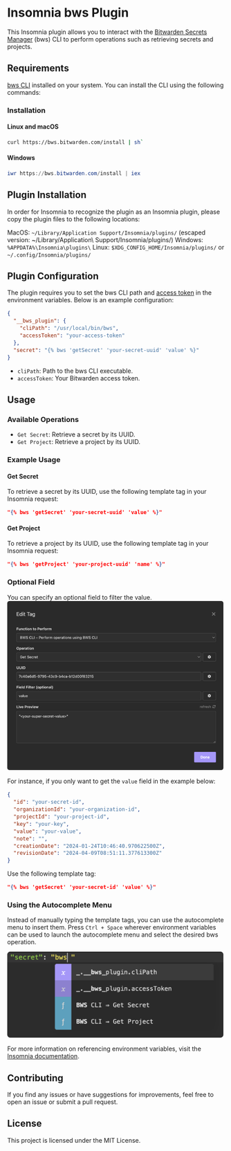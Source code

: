 
# Insomnia bws Plugin

This Insomnia plugin allows you to interact with the [Bitwarden Secrets Manager](https://bitwarden.com/products/secrets-manager/) (bws) CLI to perform operations such as retrieving secrets and projects.

## Requirements

[bws CLI](https://bitwarden.com/help/secrets-manager-cli/) installed on your system. You can install the CLI using the following commands:

### Installation

#### Linux and macOS
```sh
curl https://bws.bitwarden.com/install | sh` 
```

#### Windows

```powershell
iwr https://bws.bitwarden.com/install | iex
```

## Plugin Installation
In order for Insomnia to recognize the plugin as an Insomnia plugin, please copy the plugin files to the following locations:

MacOS: `~/Library/Application Support/Insomnia/plugins/` (escaped version: ~/Library/Application\ Support/Insomnia/plugins/)
Windows: `%APPDATA%\Insomnia\plugins\`
Linux: `$XDG_CONFIG_HOME/Insomnia/plugins/` or `~/.config/Insomnia/plugins/`

## Plugin Configuration

The plugin requires you to set the bws CLI path and [access token](https://bitwarden.com/help/access-tokens/) in the environment variables. Below is an example configuration:

```json
{
  "__bws_plugin": {
    "cliPath": "/usr/local/bin/bws",
    "accessToken": "your-access-token"
  },
  "secret": "{% bws 'getSecret' 'your-secret-uuid' 'value' %}"
}
``` 

-   `cliPath`: Path to the bws CLI executable.
-   `accessToken`: Your Bitwarden access token.

## Usage

### Available Operations

-   `Get Secret`: Retrieve a secret by its UUID.
-   `Get Project`: Retrieve a project by its UUID.

### Example Usage

#### Get Secret

To retrieve a secret by its UUID, use the following template tag in your Insomnia request:

```json
"{% bws 'getSecret' 'your-secret-uuid' 'value' %}"
```

#### Get Project

To retrieve a project by its UUID, use the following template tag in your Insomnia request:

```json
"{% bws 'getProject' 'your-project-uuid' 'name' %}"
```

### Optional Field
You can specify an optional field to filter the value. 
<img src="./images/tag.png" alt="Tag Image" width="500"/>

For instance, if you only want to get the `value` field in the example below:

```json
{
  "id": "your-secret-id",
  "organizationId": "your-organization-id",
  "projectId": "your-project-id",
  "key": "your-key",
  "value": "your-value",
  "note": "",
  "creationDate": "2024-01-24T10:46:40.970622500Z",
  "revisionDate": "2024-04-09T08:51:11.377613300Z"
}
```

Use the following template tag:

```json
"{% bws 'getSecret' 'your-secret-id' 'value' %}"
```

### Using the Autocomplete Menu
Instead of manually typing the template tags, you can use the autocomplete menu to insert them. Press `Ctrl + Space` wherever environment variables can be used to launch the autocomplete menu and select the desired bws operation.

<img src="./images/autocomplete.png" alt="Autocomplete Image" width="500"/>

For more information on referencing environment variables, visit the [Insomnia documentation](https://docs.insomnia.rest/insomnia/environment-variables#referencing-environment-variables).

## Contributing

If you find any issues or have suggestions for improvements, feel free to open an issue or submit a pull request.

## License

This project is licensed under the MIT License.

